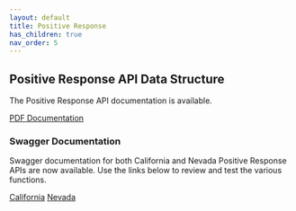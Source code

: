 ```yaml
---
layout: default
title: Positive Response
has_children: true
nav_order: 5
---
```


## Positive Response API Data Structure
The Positive Response API documentation is available. 

<a href="https://usanorth811.org/images/PCAA-POSR-API-Member-Functions-v1.10.pdf" class="btn">PDF Documentation</a>

### Swagger Documentation
Swagger documentation for both California and Nevada Positive Response APIs are now available. Use the links below to review and test the various functions.

<a href="https://usncaapps.peluat.net/posr/services/webservice/swagger/Member/index.html" class="btn mr-4">California</a> <a href="https://usnnvapps.peluat.net/posr/services/webservice/swagger/Member/index.html" class="btn mr-4">Nevada</a>